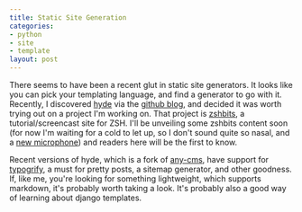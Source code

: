 ```yaml
--- 
title: Static Site Generation
categories: 
- python
- site
- template
layout: post
---
```

There seems to have been a recent glut in static site generators. It looks like you can pick your templating language, and find a generator to go with it. Recently, I discovered [hyde](http://github.com/lakshmivyas/hyde/tree/master "lakshmivyas's hyde at master - GitHub") via the [github blog](http://github.com/blog/342-hyde-the-python-static-site-generator "Hyde - The Python Static Site Generator - GitHub"), and decided it was worth trying out on a project I'm working on. That project is [zshbits](http://zshbits.com), a tutorial/screencast site for ZSH. I'll be unveiling some zshbits content soon (for now I'm waiting for a cold to let up, so I don't sound quite so nasal, and a [new microphone](http://www.samsontech.com/products/productpage.cfm?prodID=1904 "Samson Audio - C01U Recording Pak")) and readers here will be the first to know.

Recent versions of hyde, which is a fork of 
[any-cms](http://www.webmasterworld.com/content_management/3825584.htm "Any CMS with Feature Comparison function?"), have support for [typogrify](http://code.google.com/p/typogrify/ "typogrify - Google Code"), a must for pretty posts, a sitemap generator, and other goodness. If, like me, you're looking for something lightweight, which supports markdown, it's probably worth taking a look. It's probably also a good way of learning about django templates.
